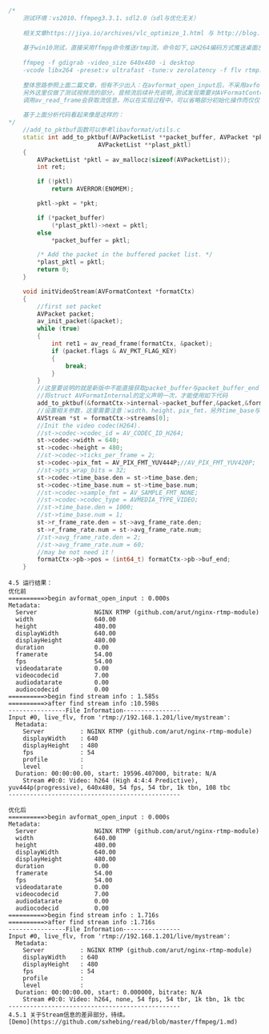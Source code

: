 ```cpp
/*
	测试环境：vs2010、ffmpeg3.3.1、sdl2.0（sdl与优化无关）
	
	相关文章https://jiya.io/archives/vlc_optimize_1.html 与 http://blog.csdn.net/leo2007608/article/details/53421528
	
	基于win10测试，直接采用ffmpg命令推送rtmp流，命令如下,以H264编码方式推送桌面左上角640x480区域至rtmp服务器:
	
	ffmpeg -f gdigrab -video_size 640x480 -i desktop 
	-vcode libx264 -preset:v ultrafast -tune:v zerolatency -f flv rtmp://192.168.1.201/live/mystream
	
	整体思路参照上面二篇文章，但有不少出入：在avformat_open_input后，不采用avformat_find_stream_info，而采用自定义函数初始化流信息,
	另外这里仅做了测试视频流的部分，音频流后续补充说明,测试发现需要对AVFormatContext对象中的packetBuffer进行赋值操作，否则无法播放视频，而
	调用av_read_frame会获取流信息，所以在实现过程中，可以省略部分初始化操作而仅仅关注与部分参数的设定。
	
	基于上面分析代码看起来像是这样的：
*/
	//add_to_pktbuf函数可以参考libavformat/utils.c
	static int add_to_pktbuf(AVPacketList **packet_buffer, AVPacket *pkt,
                         AVPacketList **plast_pktl)
	{
		AVPacketList *pktl = av_mallocz(sizeof(AVPacketList));
		int ret;

		if (!pktl)
			return AVERROR(ENOMEM);

		pktl->pkt = *pkt;

		if (*packet_buffer)
			(*plast_pktl)->next = pktl;
		else
			*packet_buffer = pktl;

		/* Add the packet in the buffered packet list. */
		*plast_pktl = pktl;
		return 0;
	}

	void initVideoStream(AVFormatContext *formatCtx)
	{
		//first set packet
		AVPacket packet;
		av_init_packet(&packet);
		while (true)
		{
			int ret1 = av_read_frame(formatCtx, &packet);
			if (packet.flags & AV_PKT_FLAG_KEY)
			{
				break;
			}
		}
		//这里要说明的就是新版中不能直接获取packet_buffer与packet_buffer_end了，需要找到ffmpeg源码中的libavformat/internal.h文件，
		//将struct AVFormatInternal的定义声明一次，才能使用如下代码
		add_to_pktbuf(&formatCtx->internal->packet_buffer,&packet,&formatCtx->internal->packet_buffer_end);
		//设置相关参数，这里需要注意：width、height、pix_fmt，另外time_base与r_frame_rate参数st与avg_frame_rate设定，当然也可以手动指定。
		AVStream *st = formatCtx->streams[0];
		//Init the video codec(H264).
		//st->codec->codec_id = AV_CODEC_ID_H264;
		st->codec->width = 640;
		st->codec->height = 480;
		//st->codec->ticks_per_frame = 2;
		st->codec->pix_fmt = AV_PIX_FMT_YUV444P;//AV_PIX_FMT_YUV420P;
		//st->pts_wrap_bits = 32;
		st->codec->time_base.den = st->time_base.den;
		st->codec->time_base.num = st->time_base.num;
		//st->codec->sample_fmt = AV_SAMPLE_FMT_NONE;
		//st->codec->codec_type = AVMEDIA_TYPE_VIDEO;
		//st->time_base.den = 1000;
		//st->time_base.num = 1;
		st->r_frame_rate.den = st->avg_frame_rate.den;
		st->r_frame_rate.num = st->avg_frame_rate.num;
		//st->avg_frame_rate.den = 2;
		//st->avg_frame_rate.num = 60;
		//may be not need it！
		formatCtx->pb->pos = (int64_t) formatCtx->pb->buf_end;
	}
```
	4.5 运行结果：
	优化前
	==========>begin avformat_open_input : 0.000s
	Metadata:
	  Server                NGINX RTMP (github.com/arut/nginx-rtmp-module)
	  width                 640.00
	  height                480.00
	  displayWidth          640.00
	  displayHeight         480.00
	  duration              0.00
	  framerate             54.00
	  fps                   54.00
	  videodatarate         0.00
	  videocodecid          7.00
	  audiodatarate         0.00
	  audiocodecid          0.00
	==========>begin find stream info : 1.585s
	==========>after find stream info :10.598s
	----------------File Information----------------
	Input #0, live_flv, from 'rtmp://192.168.1.201/live/mystream':
	  Metadata:
		Server          : NGINX RTMP (github.com/arut/nginx-rtmp-module)
		displayWidth    : 640
		displayHeight   : 480
		fps             : 54
		profile         :
		level           :
	  Duration: 00:00:00.00, start: 19596.407000, bitrate: N/A
		Stream #0:0: Video: h264 (High 4:4:4 Predictive), yuv444p(progressive), 640x480, 54 fps, 54 tbr, 1k tbn, 108 tbc
	------------------------------------------------

	优化后
	==========>begin avformat_open_input : 0.000s
	Metadata:
	  Server                NGINX RTMP (github.com/arut/nginx-rtmp-module)
	  width                 640.00
	  height                480.00
	  displayWidth          640.00
	  displayHeight         480.00
	  duration              0.00
	  framerate             54.00
	  fps                   54.00
	  videodatarate         0.00
	  videocodecid          7.00
	  audiodatarate         0.00
	  audiocodecid          0.00
	==========>begin find stream info : 1.716s
	==========>after find stream info :1.716s
	----------------File Information----------------
	Input #0, live_flv, from 'rtmp://192.168.1.201/live/mystream':
	  Metadata:
		Server          : NGINX RTMP (github.com/arut/nginx-rtmp-module)
		displayWidth    : 640
		displayHeight   : 480
		fps             : 54
		profile         :
		level           :
	  Duration: 00:00:00.00, start: 0.000000, bitrate: N/A
		Stream #0:0: Video: h264, none, 54 fps, 54 tbr, 1k tbn, 1k tbc
	------------------------------------------------
	4.5.1 关于Stream信息的差异部分，待续。
	[Demo](https://github.com/sxhebing/read/blob/master/ffmpeg/1.md)

